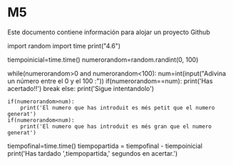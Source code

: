 # M5
Este documento contiene información para alojar un proyecto Github

import random
import time
print("4.6")

tiempoinicial=time.time()
numerorandom=random.randint(0, 100)


while(numerorandom>0 and numerorandom<100):
    num=int(input("Adivina un número entre el 0 y el 100 :")) 
    if(numerorandom==num):
        print('Has acertado!!')
        break
    else:
        print('Sigue intentandolo')
        

    if(numerorandom>num):
        print('El numero que has introduit es més petit que el numero generat')     
    if(numerorandom<num):
        print('El numero que has introduit es més gran que el numero generat') 

tiempofinal=time.time()
tiempopartida = tiempofinal - tiempoinicial
print('Has tardado ',tiempopartida,' segundos en acertar.')
